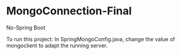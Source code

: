 # MongoConnection-Final
No-Spring Boot

To run this project:
In SpringMongoConfig.java, change the value of mongoclient to adapt the running server.
